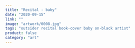 ```yaml
---
title: "Recital - baby"
date: "2020-09-15"
link: ""
image: "artwork/0008.jpg"
tags: "outsider recital book-cover baby on-black artist"
product: false
category: "art"
---
```

